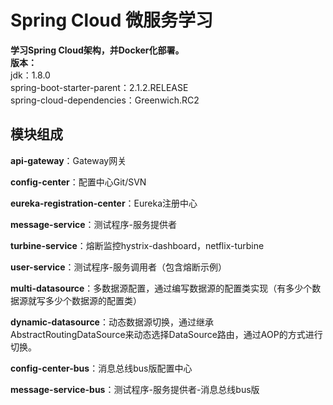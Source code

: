 # Spring Cloud 微服务学习
**学习Spring Cloud架构，并Docker化部署。**  
**版本：**  
jdk：1.8.0  
spring-boot-starter-parent：2.1.2.RELEASE  
spring-cloud-dependencies：Greenwich.RC2  
## 模块组成
**api-gateway**：Gateway网关

**config-center**：配置中心Git/SVN

**eureka-registration-center**：Eureka注册中心

**message-service**：测试程序-服务提供者

**turbine-service**：熔断监控hystrix-dashboard，netflix-turbine

**user-service**：测试程序-服务调用者（包含熔断示例）

**multi-datasource**：多数据源配置，通过编写数据源的配置类实现（有多少个数据源就写多少个数据源的配置类）

**dynamic-datasource**：动态数据源切换，通过继承AbstractRoutingDataSource来动态选择DataSource路由，通过AOP的方式进行切换。

**config-center-bus**：消息总线bus版配置中心

**message-service-bus**：测试程序-服务提供者-消息总线bus版